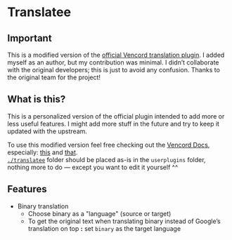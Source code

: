 # Translatee

## Important

This is a modified version of the [official Vencord translation plugin](https://github.com/Vendicated/Vencord/tree/main/src/plugins/translate). I added myself as an author, but my contribution was minimal. I didn’t collaborate with the original developers; this is just to avoid any confusion. Thanks to the original team for the project!

## What is this?

This is a personalized version of the official plugin intended to add more or less useful features. I might add more stuff in the future and try to keep it updated with the upstream.

To use this modified version feel free checking out the [Vencord Docs](https://docs.vencord.dev/), especially: [this](https://docs.vencord.dev/installing/) and [that](https://docs.vencord.dev/installing/custom-plugins/).\
[`./translatee`](./translatee) folder should be placed as-is in the `userplugins` folder, nothing more to do — except you want to edit it yourself ^^

## Features

- Binary translation
  - Choose binary as a "language" (source or target)
  - To get the original text when translating binary instead of Google’s translation on top **:** set `binary` as the target language
